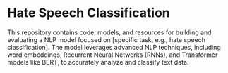 # Hate Speech Classification
This repository contains code, models, and resources for building and evaluating a NLP model focused on [specific task, e.g., hate speech classification]. The model leverages advanced NLP techniques, including word embeddings, Recurrent Neural Networks (RNNs), and Transformer models like BERT, to accurately analyze and classify text data.
